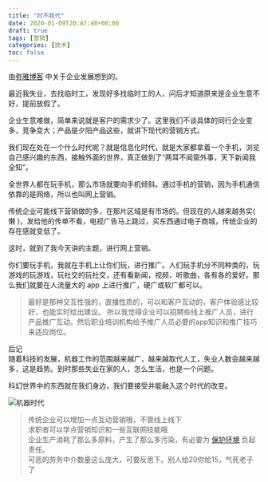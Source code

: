 ```yaml
---
title: "时不我代"
date: 2020-01-09T20:47:48+08:00
draft: true
tags: [营销]
categories: [技术]
toc: false
---
```


由[弥雅博客](https://www.miyaboke.com/) 中关于企业发展想到的。

最近我失业，去找临时工，发现好多找临时工的人，问后才知道原来是企业生意不好，提前放假了。

<!--more-->
企业生意难做，简单来说就是客户的需求少了。这里我们不谈具体的同行企业变多，竞争变大；产品是夕阳产品这些，就讲下现代的营销方式。

我们现在处在一个什么时代呢？就是信息化时代，就是大家都拿着一个手机，浏览自己感兴趣的东西，接触外面的世界，真正做到了“两耳不闻窗外事，天下新闻我全知”。

全世界人都在玩手机，那么市场就要向手机倾斜。通过手机的营销，因为手机通信依靠的是网络，所以也叫网上营销。

传统企业可能线下营销做的多，在那片区域是有市场的。但现在的人越来越务实( 懒 )，发给他的传单不看，电视广告马上跳过，买东西通过电子商城，传统企业的存在感就变低了。

这时，就到了我今天讲的主题，进行网上营销。

你们要玩手机，我就在手机上让你们玩，进行推广。人们玩手机分不同种类的，玩游戏的玩游戏，玩社交的玩社交，还有看新闻，视频，听歌曲，各有各的爱好。那么我们就要在人流量大的 app 上进行推广，硬广或软广都可以。

>最好是那种交互性强的，直播性质的，可以和客户互动的，客户体验感比较好，也能实时给出建议。
所以我觉得企业可以招聘些线上推广人员，进行产品推广互动。然后职业培训机构给予推广人员必要的app知识和推广技巧来适应岗位。

后记  
随着科技的发展，机器工作的范围越来越广，越来越取代人工，失业人数会越来越多，这是趋势。到时那些失业在家的人，怎么生活，也是一个问题。

科幻世界中的东西就在我们身边，我们要接受并能融入这个时代的改变。

![机器时代](/pic/robot.png) 

> 传统企业可以增加一点互动营销哦，不管线上线下  
> 求职者可以学点营销知识和一些互联网技能哦  
> 企业生产消耗了那么多原料，产生了那么多污染，有必要为 [保护环境](/post/保护环境) 负起责任。  
> 可恶的劳务中介数量这么庞大，可要反思下。别人给20你给15，气死老子了
